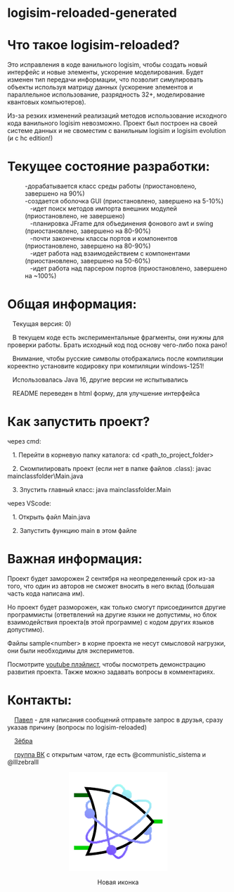 # logisim-reloaded-generated
<div>
    <h1>Что такое logisim-reloaded?</h1>
    <p>Это исправления в коде ванильного logisim, чтобы создать новый интерфейс и новые элементы, ускорение моделирования. Будет изменен тип передачи информации, что позволит симулировать объекты используя матрицу данных (ускорение элементов и параллельное использование, разрядность 32+, моделирование квантовых компьютеров).</p>
    <p>Из-за резких изменений реализаций методов использование исходного кода ванильного logisim невозможно. Проект был построен на своей системе данных и не своместим с ванильным logisim и logisim evolution (и с hc edition!)</p>
</div>
<div>
    <h1> Текущее состояние разработки:</h1>
    <dl>
    <dd>-дорабатывается класс среды работы (приостановлено, завершено на 90%)</dd>
    <dd>-создается оболочка GUI (приостановлено, завершено на 5-10%)</dd>
    <dd>&nbsp&nbsp&nbsp-идет поиск методов импорта внешних модулей (приостановлено, не завершено)</dd>
    <dd>&nbsp&nbsp&nbsp-планировка JFrame для объединения фонового awt и swing (приостановлено, завершено на 80-90%)</dd>
    <dd>&nbsp&nbsp&nbsp-почти закончены классы портов и компонентов (приостановлено, завершено на 80-90%)</dd>
    <dd>&nbsp&nbsp&nbsp-идет работа над взаимодействием с компонентами (приостановлено, завершено на 50-60%)</dd>
    <dd>&nbsp&nbsp&nbsp-идет работа над парсером портов (приостановлено, завершено на ~100%)</dd>
    </dl>
</div>
<div>
    <h1>Общая информация:</h1>
    <p>&nbsp&nbsp&nbspТекущая версия: 0)</p> 
    <p>&nbsp&nbsp&nbspВ текущем коде есть экспериментальные фрагменты, они нужны для проверки работы. Брать исходный код под основу чего-либо пока рано!</p>
    <p>&nbsp&nbsp&nbspВнимание, чтобы русские символы отображались после компиляции кореектно установите кодировку при компиляции windows-1251!</p>
    <p>&nbsp&nbsp&nbspИспользовалась Java 16, другие версии не испытывались</p>
    <p>&nbsp&nbsp&nbspREADME переведен в html форму, для улучшение интерфейса</p>
</div>
<div>
    <h1>Как запустить проект?</h1>
    <p>через cmd:</p>
    <p>&nbsp&nbsp&nbsp1. Перейти в корневую папку каталога: cd &lt;path_to_project_folder&gt;</p>
    <p>&nbsp&nbsp&nbsp2. Скомпилировать проект (если нет в папке файлов .class): javac mainclassfolder\Main.java</p>
    <p>&nbsp&nbsp&nbsp3. Зпустить главный класс: java mainclassfolder.Main</p>
    <p>через VScode:</p>
    <p>&nbsp&nbsp&nbsp1. Открыть файл Main.java</p>
    <p>&nbsp&nbsp&nbsp2. Запустить функцию main в этом файле</p>
</div>
<div>
    <h1>Важная информация:</h1>
    <p>Проект будет заморожен 2 сентября на неопределенный срок из-за того, что один из авторов не сможет вносить в него вклад (большая часть кода написана им).</p>
    <p>Но проект будет разморожен, как только смогут присоединится другие программисты (ответвлений на другие языки не допустимы, но блок взаимодействия проекта(в этой программе) с кодом других языков допустимо).</p>
    <p>Файлы sample&lt;number&gt; в корне проекта не несут смысловой нагрузки, они были необходимы для экспериметов.</p>
    <p>Посмотрите <a href="https://www.youtube.com/playlist?list=PLjB-AbJkJAiyMtiaTJtBDmIA5xvY2EBH3">youtube плэйлист</a>, чтобы посмотреть демонстрацию развития проекта. Также можно задавать вопросы в комментариях.</p>
</div>
<div>
    <h1>Контакты:</h1>
    <p>&nbsp&nbsp&nbsp
        <a href="https://vk.com/communistic_sistema">Павел</a> - для написания сообщений отправьте запрос в друзья, сразу указав причину (вопросы по logisim-reloaded)
    </p>
    <p>&nbsp&nbsp&nbsp
        <a href="https://vk.com/lllzebralll">Зёбра</a>
    </p>
    <p>&nbsp&nbsp&nbsp
        <a href="https://vk.com/logisim">группа ВК</a> с открытым чатом, где есть @communistic_sistema и @lllzebralll
    </p>
</div>
<div align="center">
  <img src="resources/logisim-reloaded.png">
  <p>Новая иконка</p>
</div>